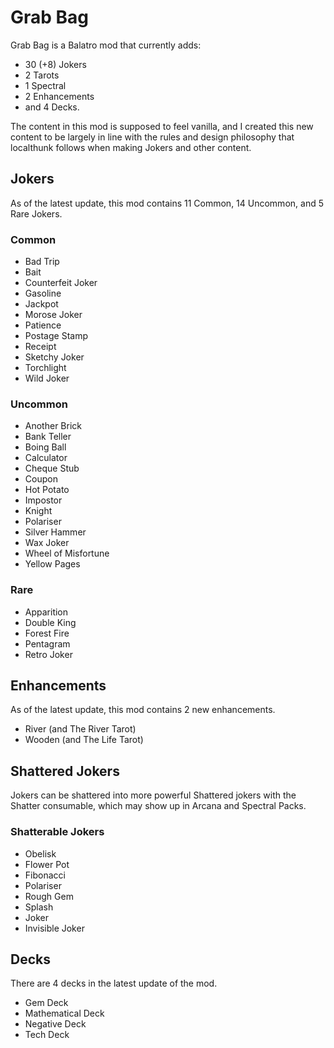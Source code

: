 # Grab Bag
Grab Bag is a Balatro mod that currently adds: 
- 30 (+8) Jokers
- 2 Tarots
- 1 Spectral
- 2 Enhancements 
- and 4 Decks.

The content in this mod is supposed to feel vanilla, and I created this new content to be largely in line with the rules and design philosophy that localthunk follows when making Jokers and other content. 

## Jokers
As of the latest update, this mod contains 11 Common, 14 Uncommon, and 5 Rare Jokers.
### Common
- Bad Trip
- Bait
- Counterfeit Joker
- Gasoline
- Jackpot
- Morose Joker
- Patience
- Postage Stamp
- Receipt
- Sketchy Joker
- Torchlight
- Wild Joker
### Uncommon
- Another Brick
- Bank Teller
- Boing Ball
- Calculator
- Cheque Stub
- Coupon
- Hot Potato
- Impostor
- Knight
- Polariser
- Silver Hammer
- Wax Joker
- Wheel of Misfortune
- Yellow Pages
### Rare
- Apparition
- Double King
- Forest Fire
- Pentagram
- Retro Joker

## Enhancements
As of the latest update, this mod contains 2 new enhancements.
- River (and The River Tarot)
- Wooden (and The Life Tarot)

## Shattered Jokers
Jokers can be shattered into more powerful Shattered jokers with the Shatter consumable, which may show up in Arcana and Spectral Packs.
### Shatterable Jokers
- Obelisk
- Flower Pot
- Fibonacci
- Polariser
- Rough Gem
- Splash
- Joker
- Invisible Joker

## Decks
There are 4 decks in the latest update of the mod.
- Gem Deck
- Mathematical Deck
- Negative Deck
- Tech Deck